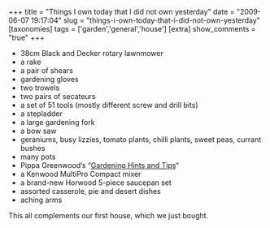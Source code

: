 +++
title = "Things I own today that I did not own yesterday"
date = "2009-06-07 19:17:04"
slug = "things-i-own-today-that-i-did-not-own-yesterday"
[taxonomies]
tags = ['garden','general','house']
[extra]
show_comments = "true"
+++

- 38cm Black and Decker rotary lawnmower
- a rake
- a pair of shears
- gardening gloves
- two trowels
- two pairs of secateurs
- a set of 51 tools (mostly different screw and drill bits)
- a stepladder
- a large gardening fork
- a bow saw
- geraniums, busy lizzies, tomato plants, chilli plants, sweet peas, currant bushes
- many pots
- Pippa Greenwood’s “[Gardening Hints and Tips](http://www.amazon.com/Gardening-Hints-Tips-Pippa-Greenwood/dp/0789410710)“
- a Kenwood MultiPro Compact mixer
- a brand-new Horwood 5-piece saucepan set
- assorted casserole, pie and desert dishes
- aching arms

This all complements our first house, which we just bought.
